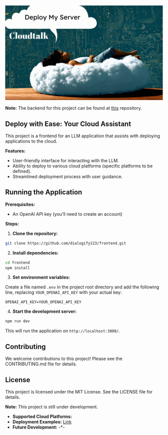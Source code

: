 ![Cloudtalk](./Cloudtalk.png)

**Note:** The backend for this project can be found at [this](https://github.com/Dialogify123/assistant_api_chat_app_public) repository.

##  Deploy with Ease: Your Cloud Assistant

This project is a frontend for an LLM application that assists with deploying applications to the cloud. 

**Features:**

* User-friendly interface for interacting with the LLM.
* Ability to deploy to various cloud platforms (specific platforms to be defined).
* Streamlined deployment process with user guidance.


## Running the Application

**Prerequisites:**

* An OpenAI API key (you'll need to create an account)

**Steps:**

1. **Clone the repository:**

```bash
git clone https://github.com/dialogify123/frontend.git
```

2. **Install dependencies:**

```bash
cd frontend
npm install
```

3. **Set environment variables:**

  Create a file named `.env` in the project root directory and add the following line, replacing `YOUR_OPENAI_API_KEY` with your actual key:

  ```
  OPENAI_API_KEY=YOUR_OPENAI_API_KEY
  ```

4. **Start the development server:**

```bash
npm run dev
```

This will run the application on `http://localhost:3000/`.

## Contributing

We welcome contributions to this project! Please see the CONTRIBUTING.md file for details.

## License

This project is licensed under the MIT License. See the LICENSE file for details.

**Note:** This project is still under development.

* **Supported Cloud Platforms:**  
* **Deployment Examples:** [Link](https://github.com/Dialogify123)
* **Future Development:** -*-
